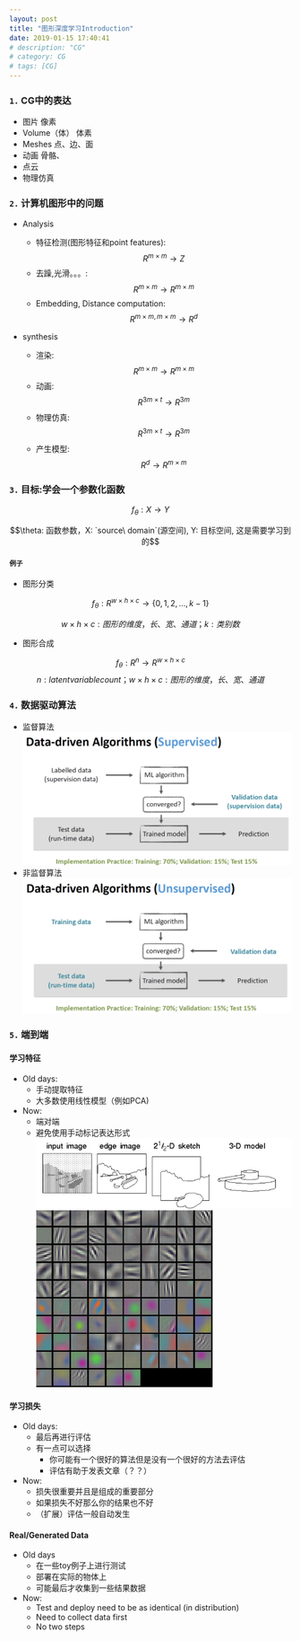 ```yaml
---
layout: post
title: "图形深度学习Introduction"
date: 2019-01-15 17:40:41
# description: "CG"
# category: CG
# tags: [CG]
---
```


### `1.` CG中的表达
- 图片 像素
- Volume（体） 体素
- Meshes    点、边、面
- 动画  骨骼、
- 点云
- 物理仿真


### `2.` 计算机图形中的问题


- Analysis
    - 特征检测(图形特征和point features): $$R^{m\times m} \to Z$$
    - 去躁,光滑。。。: $$R^{m\times m} \to R^{m\times m}$$
    - Embedding, Distance computation: $$R^{m\times m, m\times m} \to R^d$$

- synthesis
    - 渲染: $$R^{m\times m} \to R^{m\times m}$$
    - 动画: $$R^{3m \times t} \to R^{3m}$$
    - 物理仿真: $$R^{3m \times t} \to R^{3m}$$
    - 产生模型: $$R^d \to R^{m \times m}$$



### `3.` 目标:学会一个参数化函数

$$f_\theta : X \to Y$$

$$\theta: 函数参数，X: `source\ domain`(源空间), Y: 目标空间, 这是需要学习到的$$


#### `例子`
- 图形分类

$$f_\theta: R^{w\times h\times c} \to \{0, 1,2,..., k-1\}$$

$$w\times h\times c: 图形的维度，长、宽、通道；k: 类别数$$

- 图形合成

$$f_\theta: R^n \to R^{w\times h\times c}$$
$$n: latent variable count；w\times h\times c:图形的维度，长、宽、通道$$


### `4.` 数据驱动算法

- 监督算法
    ![12](../images\data-driven.png)
- 非监督算法
    ![12](../images\data-driven2.png)


### `5.` 端到端
#### 学习特征
- Old days:
    - 手动提取特征
    - 大多数使用线性模型（例如PCA)
- Now:
    - 端对端
    - 避免使用手动标记表达形式
![end-to-end](../images\end-to-end-features.png)
![end-to-end](../images\end-to-end-features2.png)
#### 学习损失
- Old days:
    - 最后再进行评估
    - 有一点可以选择
        - 你可能有一个很好的算法但是没有一个很好的方法去评估
        - 评估有助于发表文章（？？）
- Now:
    - 损失很重要并且是组成的重要部分
    - 如果损失不好那么你的结果也不好
    - （扩展）评估一般自动发生

#### Real/Generated Data
- Old days
    - 在一些toy例子上进行测试
    - 部署在实际的物体上
    - 可能最后才收集到一些结果数据
- Now:
    - Test and deploy need to be as identical
(in distribution)
    - Need to collect data first
    - No two steps

